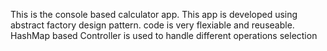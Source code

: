 This is the console based calculator app.
This app is developed using abstract factory design pattern.
code is very flexiable and reuseable.
HashMap based Controller is used to handle different operations selection
